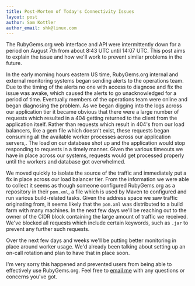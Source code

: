```yaml
---
title: Post-Mortem of Today's Connectivity Issues
layout: post
author: Sam Kottler
author_email: shk@linux.com
---
```


The RubyGems.org web interface and API were intermittently down for a period on August 7th from about 8:43 UTC until 14:07 UTC. This post aims to explain the issue and how we'll work to prevent similar problems in the future.

In the early morning hours eastern US time, RubyGems.org internal and external monitoring systems began sending alerts to the operations team. Due to the timing of the alerts no one with access to diagnose and fix the issue was awake, which caused the alerts to go unacknowledged for a period of time. Eventually members of the operations team were online and began diagnosing the problem. As we began digging into the logs across our application tier it became obvious that there were a large number of requests which resulted in a 404 getting returned to the client from the application itself. Rather than requests which result in 404's from our load balancers, like a gem file which doesn't exist, these requests began consuming all the available worker processes across our application servers,. The load on our database shot up and the application would stop responding to requests in a timely manner. Given the various timeouts we have in place across our systems, requests would get processed properly until the workers and database got overwhelmed.

We moved quickly to isolate the source of the traffic and immediately put a fix in place across our load balancer tier. From the information we were able to collect it seems as though someone configured RubyGems.org as a repository in their `pom.xml`, a file which is used by Maven to configured and run various build-related tasks. Given the address space we saw traffic originating from, it seems likely that the `pom.xml` was distributed to a build farm with many machines. In the next few days we'll be reaching out to the owner of the CIDR block containing the large amount of traffic we received. We've blocked all requests which include certain keywords, such as `.jar` to prevent any further such requests.

Over the next few days and weeks we'll be putting better monitoring in place around worker usage. We'd already been talking about setting up an on-call rotation and plan to have that in place soon.

I'm very sorry this happened and prevented users from being able to effectively use RubyGems.org. Feel free to [email me](mailto:shk@linux.com) with any questions or concerns you've got.
